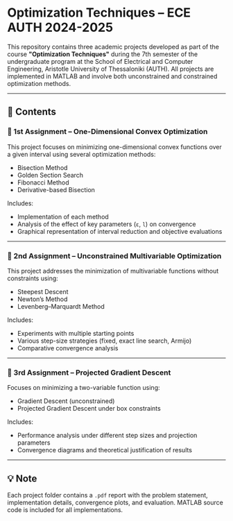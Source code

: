 
# Optimization Techniques – ECE AUTH 2024-2025

This repository contains three academic projects developed as part of the course **"Optimization Techniques"** during the 7th semester of the undergraduate program at the School of Electrical and Computer Engineering, Aristotle University of Thessaloniki (AUTH). All projects are implemented in MATLAB and involve both unconstrained and constrained optimization methods.

---

## 📁 Contents

### 🔹 1st Assignment – One-Dimensional Convex Optimization
This project focuses on minimizing one-dimensional convex functions over a given interval using several optimization methods:
- Bisection Method
- Golden Section Search
- Fibonacci Method
- Derivative-based Bisection

Includes:
- Implementation of each method
- Analysis of the effect of key parameters (`ε`, `l`) on convergence
- Graphical representation of interval reduction and objective evaluations

---

### 🔹 2nd Assignment – Unconstrained Multivariable Optimization
This project addresses the minimization of multivariable functions without constraints using:
- Steepest Descent
- Newton’s Method
- Levenberg–Marquardt Method

Includes:
- Experiments with multiple starting points
- Various step-size strategies (fixed, exact line search, Armijo)
- Comparative convergence analysis

---

### 🔹 3rd Assignment – Projected Gradient Descent
Focuses on minimizing a two-variable function using:
- Gradient Descent (unconstrained)
- Projected Gradient Descent under box constraints

Includes:
- Performance analysis under different step sizes and projection parameters
- Convergence diagrams and theoretical justification of results

---

## 💡 Note
Each project folder contains a `.pdf` report with the problem statement, implementation details, convergence plots, and evaluation. MATLAB source code is included for all implementations.

